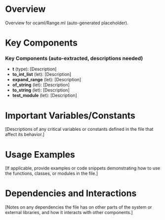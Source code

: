 # Overview

Overview for ocaml/Range.ml (auto-generated placeholder).

# Key Components

### Key Components (auto-extracted, descriptions needed)
- **t** (type): [Description]
- **to_int_list** (let): [Description]
- **expand_range** (let): [Description]
- **of_string** (let): [Description]
- **to_string** (let): [Description]
- **test_module** (let): [Description]

# Important Variables/Constants

[Descriptions of any critical variables or constants defined in the file that affect its behavior.]

# Usage Examples

[If applicable, provide examples or code snippets demonstrating how to use the functions, classes, or modules in the file.]

# Dependencies and Interactions

[Notes on any dependencies the file has on other parts of the system or external libraries, and how it interacts with other components.]
